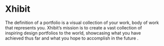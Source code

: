 # Xhibit
The definition of a portfolio is a visual collection of your work, body of work that represents you. 
Xhibit’s mission is to create a vast collection of inspiring design portfolios to the world, showcasing what you have achieved thus far and what you hope to accomplish in the future . 
